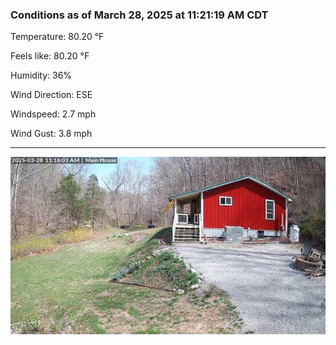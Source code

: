 ### Conditions as of March 28, 2025 at 11:21:19 AM CDT 

Temperature: 80.20 &deg;F

Feels like: 80.20 &deg;F

Humidity: 36%

Wind Direction: ESE

Windspeed: 2.7 mph

Wind Gust: 3.8 mph

---

<img src="./images/latest.jpeg"/>

